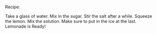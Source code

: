 Recipe:

Take a glass of water.
 Mix in the sugar.
 Stir the salt after a while.
 Squeeze the lemon.
 Mix the solution.
 Make sure to put in the ice at the last.
 Lemonade is Ready!